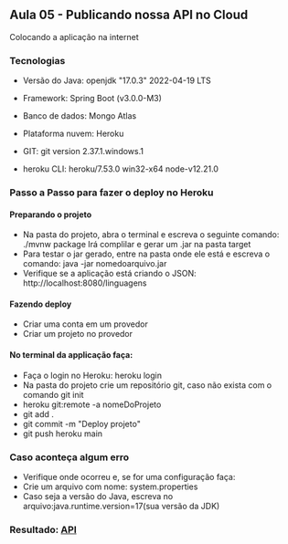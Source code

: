 ## Aula 05 - Publicando nossa API no Cloud 

Colocando a aplicação na  internet 
  

### Tecnologias
- Versão do Java: openjdk "17.0.3" 2022-04-19 LTS

- Framework: Spring Boot (v3.0.0-M3)

- Banco de dados: Mongo Atlas

- Plataforma nuvem: Heroku

 - GIT: git version 2.37.1.windows.1

 - heroku CLI:   heroku/7.53.0 win32-x64 node-v12.21.0





### Passo a Passo para  fazer o deploy no Heroku

#### Preparando o projeto

- Na pasta do projeto, abra o terminal e  escreva o seguinte  comando: ./mvnw package
  Irá complilar e gerar um .jar na pasta target
 - Para testar o jar gerado, entre na pasta onde ele está e escreva o comando:  java -jar nomedoarquivo.jar
 - Verifique se a aplicação está criando o JSON: http://localhost:8080/linguagens


####  Fazendo deploy

 - Criar uma conta em um provedor
 - Criar um projeto no provedor
 
 #### No terminal da applicação faça:
 - Faça o login no Heroku: heroku login
 - Na pasta do projeto crie um repositório git, caso não exista com o comando git init
 - heroku git:remote -a nomeDoProjeto
 - git add .
 - git commit -m "Deploy projeto"
 - git push heroku main
 
 
 ### Caso aconteça algum erro 

-  Verifique onde ocorreu e, se for uma configuração faça:
-  Crie um arquivo com nome: system.properties
-  Caso seja a versão do Java, escreva no arquivo:java.runtime.version=17(sua versão da JDK)
 


### Resultado: [API](https://lista-lin.herokuapp.com/linguagens)



 






 
 
